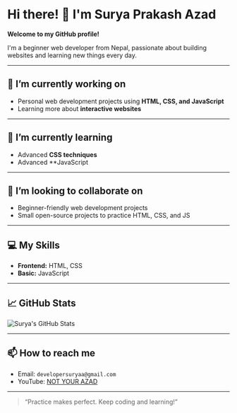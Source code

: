 # Hi there! 👋 I'm Surya Prakash Azad

**Welcome to my GitHub profile!**  

I'm a beginner web developer from Nepal, passionate about building websites and learning new things every day.  

---

## 🔭 I’m currently working on
- Personal web development projects using **HTML, CSS, and JavaScript**  
- Learning more about **interactive websites**  

---

## 🌱 I’m currently learning
- Advanced **CSS techniques**  
- Advanced **JavaScript 

---

## 👯 I’m looking to collaborate on
- Beginner-friendly web development projects  
- Small open-source projects to practice HTML, CSS, and JS  

---

## 💻 My Skills
- **Frontend:** HTML, CSS  
- **Basic:** JavaScript  

---

## 📈 GitHub Stats

![Surya's GitHub Stats](https://github-readme-stats.vercel.app/api?username=developersuryaa&show_icons=true&theme=tokyonight)

---

## 📫 How to reach me
- Email: `developersuryaa@gmail.com`  
- YouTube: [NOT YOUR AZAD](https://www.youtube.com/@NOTYOURAZAD)  

---

> “Practice makes perfect. Keep coding and learning!”  
